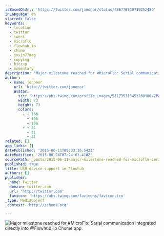```yaml
---
isBasedOnUrl: 'https://twitter.com/jononor/status/485778530719252480'
inLanguage: en
starred: false
keywords:
  - location
  - twitter
  - tweet
  - microflo
  - flowhub_io
  - chome
  - jxx1n77meg
  - copying
  - hiccup
  - momentary
description: 'Major milestone reached for #MicroFlo: Serial communication integrated directly into @Flowhub_io Chome app.'
author:
  - name: jononor
    url: 'http://twitter.com/jononor'
    avatar:
      src: 'https://pbs.twimg.com/profile_images/511715313453260800/7P4ui2rr_bigger.jpeg'
      width: 73
      height: 73
      colors:
        - - 166
          - 166
          - 166
        - - 31
          - 31
          - 31
related: []
app_links: []
datePublished: '2015-06-11T05:33:16.542Z'
dateModified: '2015-06-24T07:24:03.410Z'
sourcePath: _posts/2015-06-11-major-milestone-reached-for-microflo-serial-communication.md
published: true
title: USB device support in Flowhub
authors: []
publisher:
  name: Twitter
  domain: twitter.com
  url: 'http://twitter.com'
  favicon: 'https://abs.twimg.com/favicons/favicon.ico'
_type: MediaObject
_context: 'http://schema.org'

---
```

![Major milestone reached for &num;MicroFlo&colon; Serial communication integrated directly into &commat;Flowhub&lowbar;io Chome app&period;](https://pbs.twimg.com/media/Br3U_1zIYAAMpUt.png:large)
